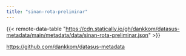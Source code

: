 ```yaml
---
title: "sinan-rota-preliminar"
---
```


{{< remote-data-table "https://cdn.statically.io/gh/dankkom/datasus-metadata/main/metadata/data/sinan-rota-preliminar.json" >}}

https://github.com/dankkom/datasus-metadata
